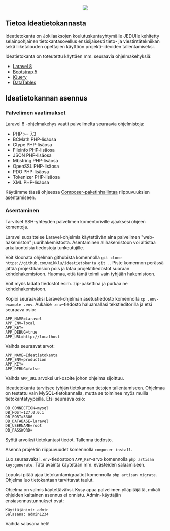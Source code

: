 <p align="center"><img src="../main/public/img/logo.png?raw=true"></p>

## Tietoa Ideatietokannasta

Ideatietokanta on Jokilaaksojen koulutuskuntayhtymälle JEDUlle kehitetty selainpohjainen tietokantasovellus ensisijaisesti tieto- ja viestintätekniikan sekä liiketalouden opettajien käyttöön projekti-ideoiden tallentamiseksi.

Ideatietokanta on toteutettu käyttäen mm. seuraavia ohjelmakehyksiä:

- [Laravel 8](https://laravel.com/)
- [Bootstrap 5](https://getbootstrap.com/)
- [jQuery](https://laravel.com/docs/container)
- [DataTables](https://datatables.net/)

## Ideatietokannan asennus
### Palvelimen vaatimukset

Laravel 8 -ohjelmakehys vaatii palvelimelta seuraavia ohjelmistoja:

- PHP >= 7.3
- BCMath PHP-lisäosa
- Ctype PHP-lisäosa
- Fileinfo PHP-lisäosa
- JSON PHP-lisäosa
- Mbstring PHP-lisäosa
- OpenSSL PHP-lisäosa
- PDO PHP-lisäosa
- Tokenizer PHP-lisäosa
- XML PHP-lisäosa

Käytämme tässä ohjeessa [Composer-paketinhallintaa](https://getcomposer.org/) riippuvuuksien asentamiseen.

### Asentaminen

Tarvitset SSH-yhteyden palvelimen komentoriville ajaaksesi ohjeen komentoja.

Laravel suosittelee Laravel-ohjelmia käytettävän aina palvelimen "web-hakemiston" juurihakemistosta. Asentaminen alihakemistoon voi altistaa arkaluontoisia tiedostoja tunkeutujille.

Voit kloonata ohjelman githubista komennolla `git clone https://github.com/mikklu/ideatietokanta.git .`. Piste komennon perässä jättää projektikansion pois ja lataa projektitiedostot suoraan kohdehakemistoon. Huomaa, että tämä toimii vain tyhjään hakemistoon.

Voit myös ladata tiedostot esim. zip-pakettina ja purkaa ne kohdehakemistoon.

Kopioi seuraavaksi Laravel-ohjelman asetustiedosto komennolla `cp .env-example .env`. Aukaise `.env`-tiedosto haluamallasi tekstieditorilla ja etsi seuraava osio:
```
APP_NAME=Laravel
APP_ENV=local
APP_KEY=
APP_DEBUG=true
APP_URL=http://localhost
```
Vaihda seuraavat arvot:
```
APP_NAME=Ideatietokanta
APP_ENV=production
APP_KEY=
APP_DEBUG=false
```
Vaihda `APP_URL` arvoksi url-osoite johon ohjelma sijoittuu.

Ideatietokanta tarvitsee tyhjän tietokannan tietojen tallentamiseen. Ohjelmaa on testattu vain MySQL-tietokannalla, mutta se toiminee myös muilla tietokantatyypeillä. Etsi seuraava osio:
```
DB_CONNECTION=mysql
DB_HOST=127.0.0.1
DB_PORT=3306
DB_DATABASE=laravel
DB_USERNAME=root
DB_PASSWORD=
```
Syötä arvoiksi tietokantasi tiedot. Tallenna tiedosto.

Asenna projektin riippuvuudet komennolla `composer install`.

Luo seuraavaksi `.env`-tiedostoon `APP_KEY`-arvo komennolla `php artisan key:generate`. Tätä avainta käytetään mm. evästeiden salaamiseen.

Lopuksi pitää ajaa tietokantamigraatiot komennolla `php artisan migrate`. Ohjelma luo tietokantaan tarvittavat taulut.

Ohjelma on valmis käytettäväksi. Kysy apua palvelimen ylläpitäjältä, mikäli ohjeiden kaltainen asennus ei onnistu. Admin-käyttäjän ensiasennustunnukset ovat:
```
Käyttäjänimi: admin
Salasana: admin1234
```
Vaihda salasana heti!
